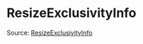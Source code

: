 # ResizeExclusivityInfo

Source: [ResizeExclusivityInfo](../csrc/scheduler/tools/resize_utils.h#L103)
